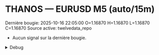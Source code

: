 # THANOS — EURUSD M5 (auto/15m)
Dernière bougie: 2025-10-16 22:05:00  O=1.16870  H=1.16870  L=1.16870  C=1.16870
Source active: twelvedata_repo

- Aucun signal sur la dernière bougie.

<details><summary>Debug</summary>

- TD_API_KEY manquant.

</details>